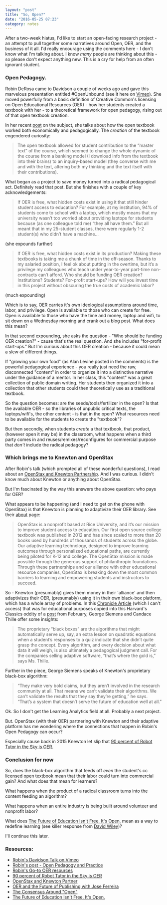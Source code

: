 ```yaml
---
layout: "post"
title: "So, Open?"
date: "2016-05-25 07:23"
category: notes
---
```


After a two-week hiatus, I'd like to start an open-facing research project - an attempt to pull together some narratives around Open, OER, and the business of it all. I'd really encourage using the comments here - I don't know what I'm talking about. I know _many_ people are thinking about this - so please don't expect anything new. This is a cry for help from an often ignorant student.

### Open Pedagogy.

Robin DeRosa came to Davidson a couple of weeks ago and gave this marvelous presentation entitled #OpenUnbound (see it here on [Vimeo](https://vimeo.com/user37250198/review/166239162/3c97eae74a)). She moved powerfully from a basic definition of Creative Common's licensing on Open Educational Resources (OER) - how her students created a textbook with her - to a theoretical framework for open pedagogy, rising out of that open textbook creation.

In her recent [post](http://robinderosa.net/uncategorized/my-open-textbook-pedagogy-and-practice/) on the subject, she talks about how the open textbook worked both economically and pedagogically. The _creation_ of the textbook engendered curiosity:

>The open textbook allowed for student contribution to the “master text” of the course, which seemed to change the whole dynamic of the course from a banking model (I download info from the textbook into their brains) to an inquiry-based model (they converse with me and with the text, altering both my thinking and the text itself with their contributions).

What began as a project to save money turned into a radical pedagogical act. Definitely read that post. But she finishes with a couple of key acknowledgements:

>If OER is free, what hidden costs exist in using it that still hinder student access to education?  For example, at my institution, 94% of students come to school with a laptop, which mostly means that my university wasn’t too worried about providing laptops for students because (as one colleague told me) “they all have them.”  But all meant that in my 25-student classes, there were regularly 1-2 student(s) who didn’t have a machine...

(she expounds further)

> If OER is free, what hidden costs exist in its production? Making these textbooks is taking me a chunk of time in the off-season.  Thanks to my salaried position, I feel ok about putting in the overtime, but it’s a privilege my colleagues who teach under year-to-year part-time non-contracts can’t afford. Who should be funding OER creation? Institutions? Students? For-profit start-ups? How will you invest time in this project without obscuring the true costs of academic labor?

(much expounding)

Which is to say, OER carries it's own ideological assumptions around time, labor, and privilege. Open is available to those who can create for free. Open is available to those who have the time and money, laptop and wifi, to sit down on a Wednesday morning and crank out a blog post. What does this mean?

In that second expounding, she asks the question - "Who should be funding OER creation?" - cause that's the real question. And she includes "for-profit start-ups." But I'm curious about this OER creation - because it could mean a slew of different things.

If "growing your own food" (as Alan Levine posted in the comments) is the powerful pedagogical experience - you really just need the raw, disconnected "content" in order to organize it into a distinctive narrative under the guidance of a mentor. In her class, this "content" was a great collection of public domain writing. Her students then organized it into a collection that other students could then theoretically use as a traditional textbook.

So the question becomes: are the seeds/tools/fertilizer in the open? Is that the available OER - so the libraries of unpublic critical texts, the laptops/wifi's, the other content - is that in the open? What resources need to be available for the students to create the "textbook"?

But then secondly, when students _create_ a that textbook, that product, (however open it may be) in the classroom, what happens when a third party comes in and reuses/remixes/reconfigures for commercial purpose that _don't_ include the radical pedagogy?

### Which brings me to Knewton and OpenStax

After Robin's talk (which prompted all of these wonderful questions), I read about an [OpenStax and Knewton Partnership](https://www.knewton.com/resources/press/openstax-teams-knewton-introduce-adaptive-learning-open-educational-resources/). And I was curious. I didn't know much about Knewton or anything about OpenStax.

But I'm fascinated by the way this answers the above question: who pays for OER?

What appears to be happening (and I need to get on the phone with OpenStax) is that Knewton is planning to adaptivize their OER library. See their [about](https://openstax.org/about-us) page:

> OpenStax is a nonprofit based at Rice University, and it’s our mission to improve student access to education. Our first open source college textbook was published in 2012 and has since scaled to more than 20 books used by hundreds of thousands of students across the globe. Our adaptive learning technology, designed to improve learning outcomes through personalized educational paths, are currently being piloted for K-12 and college. The OpenStax mission is made possible through the generous support of philanthropic foundations. Through these partnerships and our alliance with other educational resource companies, OpenStax is breaking down the most common barriers to learning and empowering students and instructors to succeed.

So - Knewton (presumably) gives them money in their 'alliance' and then adaptivizes their OER, (presumably) using it in their own black-box platform, which has a whole array of problems. In this [Chronicle Article](http://chronicle.com/article/As-Big-Data-Companies-Come-to/235400?cid=at&utm_source=at&utm_medium=en&elqTrackId=51dae8ae08d446b9a71517ac0c6d5773&elq=84ad2f969602417b8fad06ae81f04e02&elqaid=8001&elqat=1&elqCampaignId=2506) (which I can't access) that was for educational purposes copied into this Harvard's Classics oddity of a [post](http://wp.chs.harvard.edu/sunoikisis/2016/02/23/as-big-data-companies-come-to-teaching-a-pioneer-issues-a-warning-che/) from February, George Siemens and Candace Thille offer some insights:

>The proprietary “black boxes” are the algorithms that might automatically serve up, say, an extra lesson on quadratic equations when a student’s responses to a quiz indicate that she didn’t quite grasp the concept. Every algorithm, and every decision about what data it will weigh, is also ultimately a pedagogical judgment call. For the companies selling adaptive software, “that’s where the gold is,” says Ms. Thille.

Further in the piece, George Siemens speaks of Knewton's proprietary black-box algorithm:

> “They make very bold claims, but they aren’t involved in the research community at all. That means we can’t validate their algorithms. We can’t validate the results that they say they’re getting,” he says. “That’s a system that doesn’t serve the future of education well at all.”

Ok. So I don't get the Learning Analytics field at all. Probably a next project.

But. OpenStax (with their OER) partnering with Knewton and their adaptive platform has me wondering where the connections that happen in Robin's Open Pedagogy can occur?

Especially cause back in 2015 Knewton let slip that [90 percent of Robot Tutor in the Sky is OER](http://www.bizjournals.com/newyork/news/2015/08/26/knewton-launches-robot-tutor-in-the-sky-that.html).

### Conclusion for now

So, does the black-box algorithm that feeds off _even_ the student's cc licensed open textbook mean that their labor could turn into commercial gain? And what does that mean for learners?

What happens when the product of a radical classroom turns into the content feeding an algorithm?

What happens when an entire industry is being built around volunteer and nonprofit labor?

What does [The Future of Education Isn't Free. It's Open.](https://www.edsurge.com/news/2016-01-28-the-future-of-education-isn-t-free-it-s-open) mean as a way to redefine learning (see killer response from [David Wiley](http://opencontent.org/blog/archives/4397))?

I'll continue this later.

### Resources:

- [Robin's Davidson Talk on Vimeo](https://vimeo.com/user37250198/review/166239162/3c97eae74a)
- [Robin's post - Open Pedagogy and Practice](http://robinderosa.net/uncategorized/my-open-textbook-pedagogy-and-practice/)
- [Robin's Go-to OER resources](http://robinderosa.net/higher-ed/my-go-to-sites-for-open-access-oer-info/)
- [90 percent of Robot Tutor in the Sky is OER](http://www.bizjournals.com/newyork/news/2015/08/26/knewton-launches-robot-tutor-in-the-sky-that.html)
- [OpenStax and Knewton Partner](https://www.knewton.com/resources/press/openstax-teams-knewton-introduce-adaptive-learning-open-educational-resources/)
- [OER and the Future of Publishing with Jose Ferreira](https://www.knewton.com/resources/press/openstax-teams-knewton-introduce-adaptive-learning-open-educational-resources/)
- [The Consensus Around "Open"](http://opencontent.org/blog/archives/4397)
- [The Future of Education Isn't Free. It's Open.](https://www.edsurge.com/news/2016-01-28-the-future-of-education-isn-t-free-it-s-open)
